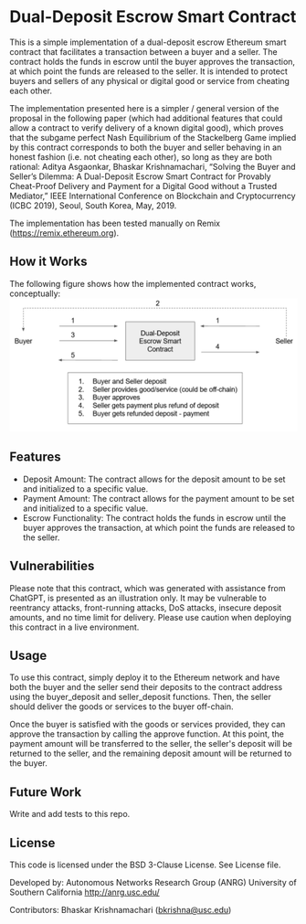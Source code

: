 # Dual-Deposit Escrow Smart Contract

This is a simple implementation of a dual-deposit escrow Ethereum smart contract that facilitates a transaction between a buyer and a seller. The contract holds the funds in escrow until the buyer approves the transaction, at which point the funds are released to the seller. It is intended to protect buyers and sellers of any physical or digital good or service from cheating each other.

The implementation presented here is a simpler / general version of the proposal in the following paper (which had additional features that could allow a contract to verify delivery of a known digital good), which proves that the subgame perfect Nash Equilibrium of the Stackelberg Game implied by this contract corresponds to both the buyer and seller behaving in an honest fashion (i.e. not cheating each other), so long as they are both rational: Aditya Asgaonkar, Bhaskar Krishnamachari, “Solving the Buyer and Seller’s Dilemma: A Dual-Deposit Escrow Smart Contract for Provably Cheat-Proof Delivery and Payment for a Digital Good without a Trusted Mediator,” IEEE International Conference on Blockchain and Cryptocurrency (ICBC 2019), Seoul, South Korea, May, 2019.

The implementation has been tested manually on Remix (https://remix.ethereum.org). 

## How it Works
The following figure shows how the implemented contract works, conceptually:
<img src="dde.png" alt="DDE contract illustration" width="600"/>
                                                          

## Features

* Deposit Amount: The contract allows for the deposit amount to be set and initialized to a specific value.
* Payment Amount: The contract allows for the payment amount to be set and initialized to a specific value.
* Escrow Functionality: The contract holds the funds in escrow until the buyer approves the transaction, at which point the funds are released to the seller.

## Vulnerabilities
Please note that this contract, which was generated with assistance from ChatGPT, is presented as an illustration only. It may be vulnerable to reentrancy attacks, front-running attacks, DoS attacks, insecure deposit amounts, and no time limit for delivery. Please use caution when deploying this contract in a live environment.

## Usage
To use this contract, simply deploy it to the Ethereum network and have both the buyer and the seller send their deposits to the contract address using the buyer_deposit and seller_deposit functions. Then, the seller should deliver the goods or services to the buyer off-chain.

Once the buyer is satisfied with the goods or services provided, they can approve the transaction by calling the approve function. At this point, the payment amount will be transferred to the seller, the seller's deposit will be returned to the seller, and the remaining deposit amount will be returned to the buyer.

## Future Work
Write and add tests to this repo.

## License
This code is licensed under the BSD 3-Clause License. See License file. 

Developed by:
Autonomous Networks Research Group (ANRG)
University of Southern California
http://anrg.usc.edu/

Contributors:
Bhaskar Krishnamachari (bkrishna@usc.edu)
